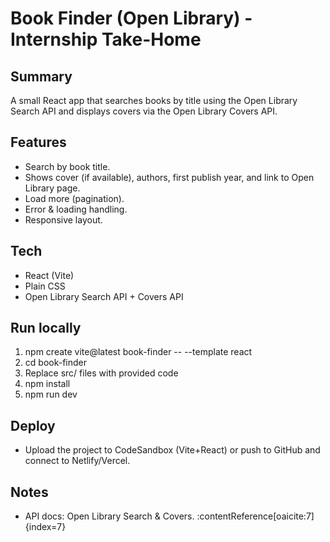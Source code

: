 # Book Finder (Open Library) - Internship Take-Home

## Summary
A small React app that searches books by title using the Open Library Search API and displays covers via the Open Library Covers API.

## Features
- Search by book title.
- Shows cover (if available), authors, first publish year, and link to Open Library page.
- Load more (pagination).
- Error & loading handling.
- Responsive layout.

## Tech
- React (Vite)
- Plain CSS
- Open Library Search API + Covers API

## Run locally
1. npm create vite@latest book-finder -- --template react
2. cd book-finder
3. Replace src/ files with provided code
4. npm install
5. npm run dev

## Deploy
- Upload the project to CodeSandbox (Vite+React) or push to GitHub and connect to Netlify/Vercel.

## Notes
- API docs: Open Library Search & Covers. :contentReference[oaicite:7]{index=7}
